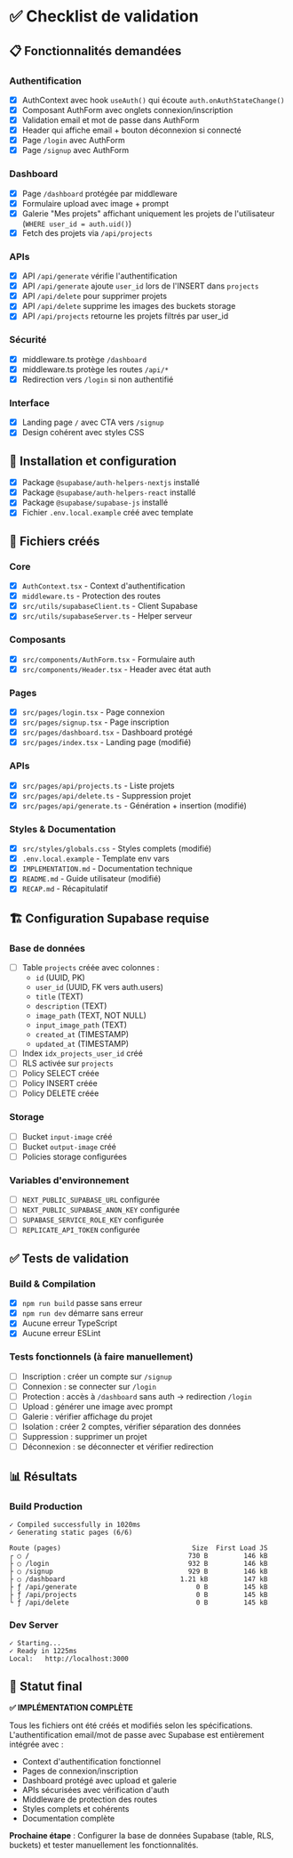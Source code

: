# ✅ Checklist de validation

## 📋 Fonctionnalités demandées

### Authentification
- [x] AuthContext avec hook `useAuth()` qui écoute `auth.onAuthStateChange()`
- [x] Composant AuthForm avec onglets connexion/inscription
- [x] Validation email et mot de passe dans AuthForm
- [x] Header qui affiche email + bouton déconnexion si connecté
- [x] Page `/login` avec AuthForm
- [x] Page `/signup` avec AuthForm

### Dashboard
- [x] Page `/dashboard` protégée par middleware
- [x] Formulaire upload avec image + prompt
- [x] Galerie "Mes projets" affichant uniquement les projets de l'utilisateur (`WHERE user_id = auth.uid()`)
- [x] Fetch des projets via `/api/projects`

### APIs
- [x] API `/api/generate` vérifie l'authentification
- [x] API `/api/generate` ajoute `user_id` lors de l'INSERT dans `projects`
- [x] API `/api/delete` pour supprimer projets
- [x] API `/api/delete` supprime les images des buckets storage
- [x] API `/api/projects` retourne les projets filtrés par user_id

### Sécurité
- [x] middleware.ts protège `/dashboard`
- [x] middleware.ts protège les routes `/api/*`
- [x] Redirection vers `/login` si non authentifié

### Interface
- [x] Landing page `/` avec CTA vers `/signup`
- [x] Design cohérent avec styles CSS

## 🔧 Installation et configuration

- [x] Package `@supabase/auth-helpers-nextjs` installé
- [x] Package `@supabase/auth-helpers-react` installé
- [x] Package `@supabase/supabase-js` installé
- [x] Fichier `.env.local.example` créé avec template

## 📁 Fichiers créés

### Core
- [x] `AuthContext.tsx` - Context d'authentification
- [x] `middleware.ts` - Protection des routes
- [x] `src/utils/supabaseClient.ts` - Client Supabase
- [x] `src/utils/supabaseServer.ts` - Helper serveur

### Composants
- [x] `src/components/AuthForm.tsx` - Formulaire auth
- [x] `src/components/Header.tsx` - Header avec état auth

### Pages
- [x] `src/pages/login.tsx` - Page connexion
- [x] `src/pages/signup.tsx` - Page inscription
- [x] `src/pages/dashboard.tsx` - Dashboard protégé
- [x] `src/pages/index.tsx` - Landing page (modifié)

### APIs
- [x] `src/pages/api/projects.ts` - Liste projets
- [x] `src/pages/api/delete.ts` - Suppression projet
- [x] `src/pages/api/generate.ts` - Génération + insertion (modifié)

### Styles & Documentation
- [x] `src/styles/globals.css` - Styles complets (modifié)
- [x] `.env.local.example` - Template env vars
- [x] `IMPLEMENTATION.md` - Documentation technique
- [x] `README.md` - Guide utilisateur (modifié)
- [x] `RECAP.md` - Récapitulatif

## 🏗️ Configuration Supabase requise

### Base de données
- [ ] Table `projects` créée avec colonnes :
  - `id` (UUID, PK)
  - `user_id` (UUID, FK vers auth.users)
  - `title` (TEXT)
  - `description` (TEXT)
  - `image_path` (TEXT, NOT NULL)
  - `input_image_path` (TEXT)
  - `created_at` (TIMESTAMP)
  - `updated_at` (TIMESTAMP)
- [ ] Index `idx_projects_user_id` créé
- [ ] RLS activée sur `projects`
- [ ] Policy SELECT créée
- [ ] Policy INSERT créée
- [ ] Policy DELETE créée

### Storage
- [ ] Bucket `input-image` créé
- [ ] Bucket `output-image` créé
- [ ] Policies storage configurées

### Variables d'environnement
- [ ] `NEXT_PUBLIC_SUPABASE_URL` configurée
- [ ] `NEXT_PUBLIC_SUPABASE_ANON_KEY` configurée
- [ ] `SUPABASE_SERVICE_ROLE_KEY` configurée
- [ ] `REPLICATE_API_TOKEN` configurée

## ✅ Tests de validation

### Build & Compilation
- [x] `npm run build` passe sans erreur
- [x] `npm run dev` démarre sans erreur
- [x] Aucune erreur TypeScript
- [x] Aucune erreur ESLint

### Tests fonctionnels (à faire manuellement)
- [ ] Inscription : créer un compte sur `/signup`
- [ ] Connexion : se connecter sur `/login`
- [ ] Protection : accès à `/dashboard` sans auth → redirection `/login`
- [ ] Upload : générer une image avec prompt
- [ ] Galerie : vérifier affichage du projet
- [ ] Isolation : créer 2 comptes, vérifier séparation des données
- [ ] Suppression : supprimer un projet
- [ ] Déconnexion : se déconnecter et vérifier redirection

## 📊 Résultats

### Build Production
```
✓ Compiled successfully in 1020ms
✓ Generating static pages (6/6)

Route (pages)                                 Size  First Load JS
┌ ○ /                                        730 B         146 kB
├ ○ /login                                   932 B         146 kB
├ ○ /signup                                  929 B         146 kB
├ ○ /dashboard                             1.21 kB         147 kB
├ ƒ /api/generate                              0 B         145 kB
├ ƒ /api/projects                              0 B         145 kB
└ ƒ /api/delete                                0 B         145 kB
```

### Dev Server
```
✓ Starting...
✓ Ready in 1225ms
Local:   http://localhost:3000
```

## 🎉 Statut final

**✅ IMPLÉMENTATION COMPLÈTE**

Tous les fichiers ont été créés et modifiés selon les spécifications. L'authentification email/mot de passe avec Supabase est entièrement intégrée avec :

- Context d'authentification fonctionnel
- Pages de connexion/inscription
- Dashboard protégé avec upload et galerie
- APIs sécurisées avec vérification d'auth
- Middleware de protection des routes
- Styles complets et cohérents
- Documentation complète

**Prochaine étape** : Configurer la base de données Supabase (table, RLS, buckets) et tester manuellement les fonctionnalités.
